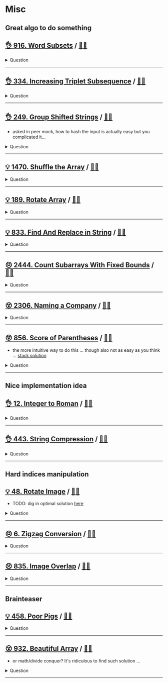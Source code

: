 # Misc

## Great algo to do something

## [:ok_hand: 916. Word Subsets](https://leetcode.com/problems/word-subsets/) / [:man_technologist:](word_subsets.h)

<details><summary markdown="span">Question</summary>

```markdown
You are given two string arrays words1 and words2.
- A string b is a **subset** of string a if
  every letter in b occurs in a including multiplicity.
- For example, "wrr" is a subset of "warrior" but is not a subset of "world".

- A string a from words1 is **universal** if
  for every string b in words2, b is a subset of a.

- Return an array of all the universal strings in words1.
  You may return the answer in any order.
```

</details>

------------------------------------------------------------------------------

## [:ok_hand: 334. Increasing Triplet Subsequence](https://leetcode.com/problems/increasing-triplet-subsequence/) / [:man_technologist:](inc_triplet_subseq.h)

<details><summary markdown="span">Question</summary>

```markdown
Given an integer array nums
return true if there exists a triple of indices (i, j, k) such that
- i < j < k and
- nums[i] < nums[j] < nums[k].

If no such indices exists, return false.
```

</details>

------------------------------------------------------------------------------

## [:ok_hand: 249. Group Shifted Strings](https://leetcode.com/problems/group-shifted-strings/) / [:man_technologist:](group_shifted_strings.h)

- asked in peer mock, how to hash the input is actually easy but you complicated it...

<details><summary markdown="span">Question</summary>

```markdown
We can shift a string by shifting each of its letters to its successive letter.
- For example, "abc" can be shifted to be "bcd" and "za" could shift to "ab"

We can keep shifting the string to form a sequence.
- For example, we can keep shifting "abc" to form the sequence: "abc" -> "bcd" -> ... -> "xyz".

Given an array of strings strings, group all strings[i] that belong to the same shifting sequence.
You may return the answer in any order.

Input: strings = ["abc","bcd","acef","xyz","az","ba","a","z"]
Output: [["acef"],["a","z"],["abc","bcd","xyz"],["az","ba"]]
```

</details>

------------------------------------------------------------------------------

## [:bulb: 1470. Shuffle the Array](https://leetcode.com/problems/shuffle-the-array) / [:man_technologist:](shuffle_array.h)

<details><summary markdown="span">Question</summary>

- Challenge: how to do it in-place without extra memory?

```markdown
Given the array nums consisting of 2n elements in the form [x1,x2,...,xn,y1,y2,...,yn].

Return the array in the form [x1,y1,x2,y2,...,xn,yn].

Note: 1 <= nums[i] <= 10^3

Input: nums = [2,5,1,3,4,7], n = 3
Output: [2,3,5,4,1,7]
```

</details>

------------------------------------------------------------------------------

## [:bulb: 189. Rotate Array](https://leetcode.com/problems/rotate-array/) / [:man_technologist:](rotate_array.h)

<details><summary markdown="span">Question</summary>

- "How to rotate 1" is actually interesting than you think ... give it a try!

```markdown
Given an array, rotate the array to the right by k steps, where k is non-negative.

Input: nums = [1,2,3,4,5,6,7], k = 3
Output: [5,6,7,1,2,3,4]
```

</details>

------------------------------------------------------------------------------

## [:bulb: 833. Find And Replace in String](https://leetcode.com/problems/find-and-replace-in-string/) / [:man_technologist:](find_and_replace_in_string.h)

<details><summary markdown="span">Question</summary>

```markdown
You are given a 0-indexed string s that you must perform k replacement
operations on. The replacement operations are given as three 0-indexed parallel
arrays, all of length k:
- indices
- sources
- targets

To complete the ith replacement operation:

- Check if the substring sources[i] occurs at index indices[i] in the original
string s. If it does not occur, do nothing. Otherwise if it does occur, replace
that substring with targets[i].

For example, if
- s = "abcd", indices[i] = 0, sources[i] = "ab", and targets[i] = "eee",
- then the result of this replacement will be "eeecd".

All replacement operations must occur simultaneously, meaning the replacement
operations should not affect the indexing of each other.

The testcases will be generated such that the replacements will not overlap.

For example, a test-case with s = "abc", indices = [0, 1], and
sources = ["ab","bc"] will not be generated because the "ab" and "bc"
replacements overlap. Return the resulting string after performing all
replacement operations on s.

A substring is a contiguous sequence of characters in a string.
</details>

------------------------------------------------------------------------------

## [:bulb: 1209. Remove All Adjacent Duplicates in String II](https://leetcode.com/problems/remove-all-adjacent-duplicates-in-string-ii/) / [:man_technologist:](remove_adj_dups_ii.h)
<details><summary markdown="span">Question</summary>

```markdown
You are given a string s and an integer k,
- a k duplicate removal
    - consists of choosing k adjacent and equal letters from s and removing them
    - causing the left and the right side of the deleted substring to concatenate together.

- We repeatedly make k duplicate removals on s until we no longer can.

Return the final string after all such duplicate removals have been made.
It is guaranteed that the answer is unique.

Input: s = "deeedbbcccbdaa", k = 3
Output: "aa"
Explanation:
- First delete "eee" and "ccc", get "ddbbbdaa"
- Then delete "bbb", get "dddaa"
- Finally delete "ddd", get "aa"
```

</details>

------------------------------------------------------------------------------

## [:persevere: 2444. Count Subarrays With Fixed Bounds](https://leetcode.com/problems/count-subarrays-with-fixed-bounds) / [:man_technologist:](count_subarrays_with_fixed_bounds.h)

<details><summary markdown="span">Question</summary>

```markdown
You are given an integer array nums and two integers minK and maxK.

A fixed-bound subarray of nums is a subarray that satisfies the following conditions:

The minimum value in the subarray is equal to minK.
The maximum value in the subarray is equal to maxK.
Return the number of fixed-bound subarrays.

A subarray is a contiguous part of an array.

Input: nums = [1,3,5,2,7,5], minK = 1, maxK = 5
Output: 2
Explanation: The fixed-bound subarrays are [1,3,5] and [1,3,5,2].

Input: nums = [1,1,1,1], minK = 1, maxK = 1
Output: 10
Explanation: Every subarray of nums is a fixed-bound subarray. There are 10 possible subarrays.
```

</details>

------------------------------------------------------------------------------

## [:dizzy_face: 2306. Naming a Company](https://leetcode.com/problems/naming-a-company) / [:man_technologist:](naming_a_company.h)

<details><summary markdown="span">Question</summary>

```markdown
You are given an array of strings ideas that represents a list of names to be
used in the process of naming a company.

The process of naming a company is as follows:

Choose 2 distinct names from ideas, call them ideaA and ideaB.
Swap the first letters of ideaA and ideaB with each other.
If both of the new names are not found in the original ideas, then the name
ideaA ideaB (the concatenation of ideaA and ideaB, separated by a space) is a
valid company name. Otherwise, it is not a valid name.

Return the number of distinct valid names for the company.

Input: ideas = ["coffee","donuts","time","toffee"]
Output: 6
Explanation: The following selections are valid:
- ("coffee", "donuts"): The company name created is "doffee conuts".
- ("donuts", "coffee"): The company name created is "conuts doffee".
- ("donuts", "time"): The company name created is "tonuts dime".
- ("donuts", "toffee"): The company name created is "tonuts doffee".
- ("time", "donuts"): The company name created is "dime tonuts".
- ("toffee", "donuts"): The company name created is "doffee tonuts".
Therefore, there are a total of 6 distinct company names.

The following are some examples of invalid selections:
- ("coffee", "time"): The name "toffee" formed after swapping already exists in the original array.
- ("time", "toffee"): Both names are still the same after swapping and exist in the original array.
- ("coffee", "toffee"): Both names formed after swapping already exist in the original array.
```

</details>

------------------------------------------------------------------------------

## [:dizzy_face: 856. Score of Parentheses](https://leetcode.com/problems/score-of-parentheses/) / [:man_technologist:](score_of_parentheses.h)

- the more intuitive way to do this ... though also not as easy as you think ... [stack solution](score_of_parentheses_stack_sol.h)

<details><summary markdown="span">Question</summary>

```markdown
Given a balanced parentheses string s, return the score of the string.

The score of a balanced parentheses string is based on the following rule:

- "()" has score 1.
- AB has score A + B, where A and B are balanced parentheses strings.
- (A) has score 2 * A, where A is a balanced parentheses string.

Input: s = "(())"
Output: 2

Input: s = "()()"
Output: 2
```

</details>

------------------------------------------------------------------------------

## Nice implementation idea

## [:ok_hand: 12. Integer to Roman](https://leetcode.com/problems/integer-to-roman/) / [:man_technologist:](integer_to_roman.h)

<details><summary markdown="span">Question</summary>

```markdown
Roman numerals are represented by seven different symbols: I, V, X, L, C, D and M.

Symbol       Value
I             1
V             5
X             10
L             50
C             100
D             500
M             1000

For example,
- 2 is written as II in Roman numeral, just two one's added together.
- 12 is written as XII, which is simply X + II.
- he number 27 is written as XXVII, which is XX + V + II.

Roman numerals are usually written largest to smallest from left to right.
However, the numeral for four is not IIII. Instead, the number four is written as IV.
Because the one is before the five we subtract it making four.
The same principle applies to the number nine, which is written as IX.
There are six instances where subtraction is used:

- I can be placed before V (5) and X (10) to make 4 and 9.
- X can be placed before L (50) and C (100) to make 40 and 90.
- C can be placed before D (500) and M (1000) to make 400 and 900.

Given an integer, convert it to a roman numeral.
```

</details>

------------------------------------------------------------------------------

## [:ok_hand: 443. String Compression](https://leetcode.com/problems/string-compression) / [:man_technologist:](string_compression.h)

<details><summary markdown="span">Question</summary>

```markdown
Given an array of characters chars, compress it using the following algorithm:

Begin with an empty string s. For each group of consecutive repeating characters in chars:

If the group's length is 1, append the character to s.
Otherwise, append the character followed by the group's length.

The compressed string s should not be returned separately, but instead, be
stored in the input character array chars.

Note that group lengths that are 10 or longer will be split into multiple
characters in chars.

After you are done modifying the input array, return the new length of the array.

You must write an algorithm that uses only constant extra space.

Input: chars = ["a","a","b","b","c","c","c"]
Output: Return 6, and the first 6 characters of the input array should be:
       ["a","2","b","2","c","3"]
```

</details>

------------------------------------------------------------------------------

## Hard indices manipulation

## [:bulb: 48. Rotate Image](https://leetcode.com/problems/rotate-image/) / [:man_technologist:](rotate_image.h)

- TODO: dig in optimal solution [here](rotate_image_optimal.h)

<details><summary markdown="span">Question</summary>

```markdown
You are given an n x n 2D matrix representing an image,
rotate the image by 90 degrees (clockwise).

You have to rotate the image in-place, which means you have to modify the input
2D matrix directly.

DO NOT allocate another 2D matrix and do the rotation.

Input: matrix = [[1,2,3],[4,5,6],[7,8,9]]
Output: [[7,4,1],[8,5,2],[9,6,3]]
```

</details>

------------------------------------------------------------------------------

## [:persevere: 6. Zigzag Conversion](https://leetcode.com/problems/zigzag-conversion) / [:man_technologist:](zigzag_conversion.h)

<details><summary markdown="span">Question</summary>

```markdown
The string "PAYPALISHIRING" is written in a zigzag pattern on a given number of
rows like this:

P   A   H   N
A P L S I I G
Y   I   R

And then read line by line: "PAHNAPLSIIGYIR"

Input: s = "PAYPALISHIRING", numRows = 4
Output: "PINALSIGYAHRPI"
Explanation:
P     I    N
A   L S  I G
Y A   H R
P     I
```

</details>

------------------------------------------------------------------------------

## [:persevere: 835. Image Overlap](https://leetcode.com/problems/image-overlap/) / [:man_technologist:](image_overlap.h)

<details><summary markdown="span">Question</summary>

```markdown
You are given two images, img1 and img2,
- represented as binary, square matrices of size n x n.
- A binary matrix has only 0s and 1s as values.

We translate one image however we choose by
- sliding all the 1 bits left, right, up, and/or down any number of units.

We then place it on top of the other image.

We can then calculate the overlap by counting the number of positions that have
a 1 in both images.

Note also that a translation does not include any kind of rotation.

Any 1 bits that are translated outside of the matrix borders are erased.
Return the largest possible overlap.

Input: img1 = [[1,1,0],[0,1,0],[0,1,0]], img2 = [[0,0,0],[0,1,1],[0,0,1]]
Output: 3
Explanation: making a right shift then down shift of img1 - it becomes
[[0,0,0],[0,1,1],[0,0,1]], which has 3 overlap with img2
```

</details>

------------------------------------------------------------------------------

## Brainteaser

## [:bulb: 458. Poor Pigs](https://leetcode.com/problems/poor-pigs) / [:man_technologist:](pool_pigs.h)

<details><summary markdown="span">Question</summary>

```markdown
There are buckets buckets of liquid, where exactly one of the buckets is poisonous.
To figure out which one is poisonous,
you feed some number of (poor) pigs the liquid to see whether they will die or not.

Unfortunately, you only have minutesToTest minutes to determine which bucket is poisonous.

You can feed the pigs according to these steps:

- Choose some live pigs to feed.
- One pig can drink several buckets in each test round simultaneously and will take no time.
- Several pigs can drink the same buckets in each test round.
- Wait for minutesToDie minutes. You may not feed any other pigs during this time.
- After minutesToDie minutes have passed, any pigs that have been fed the poisonous bucket will die, and all others will survive.
- Repeat this process until you run out of time.

Given buckets, minutesToDie, and minutesToTest,
return the minimum number of pigs needed to figure out which bucket is poisonous within the allotted time.

Input: buckets = 4, minutesToDie = 15, minutesToTest = 15
Output: 2

Input: buckets = 4, minutesToDie = 15, minutesToTest = 30
Output: 2
```

</details>

------------------------------------------------------------------------------

## [:dizzy_face: 932. Beautiful Array](https://leetcode.com/problems/beautiful-array/) / [:man_technologist:](beautiful_array.h)

- or math/divide conquer? It's ridiculous to find such solution ...

<details><summary markdown="span">Question</summary>

```markdown
An array nums of length n is beautiful if:

nums is a permutation of the integers in the range [1, n].

- For every 0 <= i < j < n, there is no index k with i < k < j
  where `2 * nums[k] == nums[i] + nums[j]`.

Given the integer n, return any beautiful array nums of length n.
There will be at least one valid answer for the given n.

Input: n = 4
Output: [2,1,4,3]

Input: n = 5
Output: [3,1,2,5,4]

Input: n = 6
Output: [1,5,3,2,6,4]
```

</details>

------------------------------------------------------------------------------
